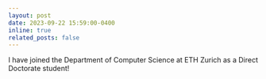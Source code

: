 ```yaml
---
layout: post
date: 2023-09-22 15:59:00-0400
inline: true
related_posts: false
---
```

I have joined the Department of Computer Science at ETH Zurich as a Direct Doctorate student!
